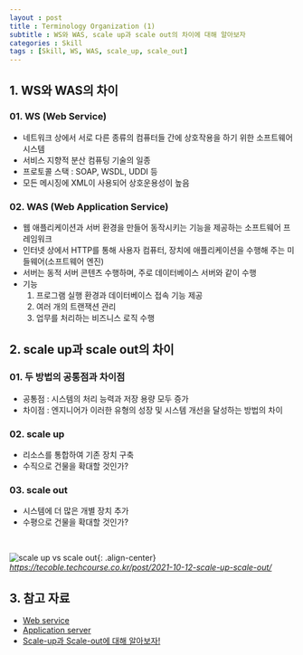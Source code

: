```yaml
---
layout : post
title : Terminology Organization (1)
subtitle : WS와 WAS, scale up과 scale out의 차이에 대해 알아보자
categories : Skill
tags : [Skill, WS, WAS, scale_up, scale_out]
---
```


## 1. WS와 WAS의 차이
### 01. WS (Web Service)
- 네트워크 상에서 서로 다른 종류의 컴퓨터들 간에 상호작용을 하기 위한 소프트웨어 시스템
- 서비스 지향적 분산 컴퓨팅 기술의 일종
- 프로토콜 스택 : SOAP, WSDL, UDDI 등
- 모든 메시징에 XML이 사용되어 상호운용성이 높음

### 02. WAS (Web Application Service)
- 웹 애플리케이션과 서버 환경을 만들어 동작시키는 기능을 제공하는 소프트웨어 프레임워크
- 인터넷 상에서 HTTP를 통해 사용자 컴퓨터, 장치에 애플리케이션을 수행해 주는 미들웨어(소프트웨어 엔진)
- 서버는 동적 서버 콘텐츠 수행하며, 주로 데이터베이스 서버와 같이 수행
- 기능
  1. 프로그램 실행 환경과 데이터베이스 접속 기능 제공
  2. 여러 개의 트랜잭션 관리
  3. 업무를 처리하는 비즈니스 로직 수행

## 2. scale up과 scale out의 차이
### 01. 두 방법의 공통점과 차이점
- 공통점 : 시스템의 처리 능력과 저장 용량 모두 증가
- 차이점 : 엔지니어가 이러한 유형의 성장 및 시스템 개선을 달성하는 방법의 차이

### 02. scale up
- 리소스를 통합하여 기존 장치 구축
- 수직으로 건물을 확대할 것인가?

### 03. scale out
- 시스템에 더 많은 개별 장치 추가
- 수평으로 건물을 확대할 것인가?

<br>

![scale up vs scale out](assets/../../_site/assets/images/post_image/scale_up_out.png){: .align-center}
*https://tecoble.techcourse.co.kr/post/2021-10-12-scale-up-scale-out/*

## 3. 참고 자료
- [Web service](https://en.wikipedia.org/wiki/Web_service)
- [Application server](https://en.wikipedia.org/wiki/Application_server)
- [Scale-up과 Scale-out에 대해 알아보자!](https://tecoble.techcourse.co.kr/post/2021-10-12-scale-up-scale-out/)